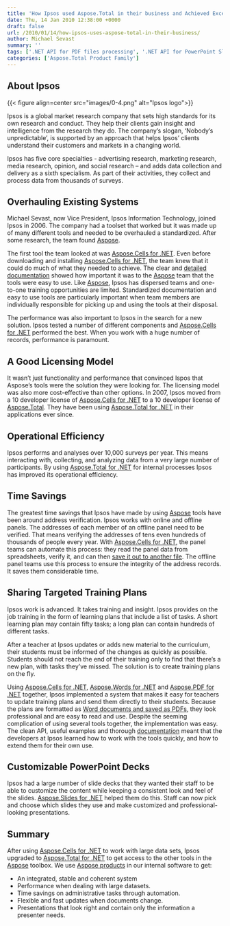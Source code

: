 ```yaml
---
title: 'How Ipsos used Aspose.Total in their business and Achieved Excellence while Processing thousands of surveys yearly'
date: Thu, 14 Jan 2010 12:38:00 +0000
draft: false
url: /2010/01/14/how-ipsos-uses-aspose-total-in-their-business/
author: Michael Sevast
summary: ''
tags: ['.NET API for PDF files processing', '.NET API for PowerPoint Slides processing', 'Aspose.PDF for .NET for PDF manipulation', 'Aspose.Slides for .NET for PowerPoint manipulation', 'Aspose.Total', 'Convert Excel worksheet to PDF format', 'Convert Word document to PDF format', 'Extensive documentation for APIs', 'Free Technical support', 'Image to PDF conversion using Aspose.PDF for .NET', 'PDF to Image conversion', 'PowerPoint manipulation APIs', 'Render Word file to PDF format', 'Success Stories', 'Word to PDF conversion using Aspose.Words for .NET']
categories: ['Aspose.Total Product Family']
---
```


## About Ipsos



{{< figure align=center src="images/0-4.png" alt="Ipsos logo">}}


Ipsos is a global market research company that sets high standards for its own research and conduct. They help their clients gain insight and intelligence from the research they do. The company’s slogan, ‘Nobody’s unpredictable’, is supported by an approach that helps Ipsos’ clients understand their customers and markets in a changing world.

Ipsos has five core specialties - advertising research, marketing research, media research, opinion, and social research – and adds data collection and delivery as a sixth specialism. As part of their activities, they collect and process data from thousands of surveys.

## Overhauling Existing Systems

Michael Sevast, now Vice President, Ipsos Information Technology, joined Ipsos in 2006. The company had a toolset that worked but it was made up of many different tools and needed to be overhauled a standardized. After some research, the team found [Aspose][1].

The first tool the team looked at was [Aspose.Cells for .NET][2]. Even before downloading and installing [Aspose.Cells for .NET][3], the team knew that it could do much of what they needed to achieve. The clear and [detailed documentation][4] showed how important it was to the [Aspose][5] team that the tools were easy to use. Like [Aspose][6], Ipsos has dispersed teams and one-to-one training opportunities are limited. Standardized documentation and easy to use tools are particularly important when team members are individually responsible for picking up and using the tools at their disposal.

The performance was also important to Ipsos in the search for a new solution. Ipsos tested a number of different components and [Aspose.Cells for .NET][7] performed the best. When you work with a huge number of records, performance is paramount.

## A Good Licensing Model

It wasn’t just functionality and performance that convinced Ispos that Aspose’s tools were the solution they were looking for. The licensing model was also more cost-effective than other options. In 2007, Ipsos moved from a 10 developer license of [Aspose.Cells for .NET][8] to a 10 developer license of [Aspose.Total][9]. They have been using [Aspose.Total for .NET][10] in their applications ever since.

## Operational Efficiency

Ipsos performs and analyses over 10,000 surveys per year. This means interacting with, collecting, and analyzing data from a very large number of participants. By using [Aspose.Total for .NET][11] for internal processes Ipsos has improved its operational efficiency.

## Time Savings

The greatest time savings that Ipsos have made by using [Aspose][12] tools have been around address verification. Ipsos works with online and offline panels. The addresses of each member of an offline panel need to be verified. That means verifying the addresses of tens even hundreds of thousands of people every year. With [Aspose.Cells for .NET][13], the panel teams can automate this process: they read the panel data from spreadsheets, verify it, and can then [save it out to another file][14]. The offline panel teams use this process to ensure the integrity of the address records. It saves them considerable time.

## Sharing Targeted Training Plans

Ipsos work is advanced. It takes training and insight. Ipsos provides on the job training in the form of learning plans that include a list of tasks. A short learning plan may contain fifty tasks; a long plan can contain hundreds of different tasks.

After a teacher at Ipsos updates or adds new material to the curriculum, their students must be informed of the changes as quickly as possible. Students should not reach the end of their training only to find that there’s a new plan, with tasks they’ve missed. The solution is to create training plans on the fly.

Using [Aspose.Cells for .NET][15], [Aspose.Words for .NET][16] and [Aspose.PDF for .NET][17] together, Ipsos implemented a system that makes it easy for teachers to update training plans and send them directly to their students. Because the plans are formatted as [Word documents and saved as PDFs][18], they look professional and are easy to read and use. Despite the seeming complication of using several tools together, the implementation was easy. The clean API, useful examples and thorough [documentation][19] meant that the developers at Ipsos learned how to work with the tools quickly, and how to extend them for their own use.

## Customizable PowerPoint Decks

Ipsos had a large number of slide decks that they wanted their staff to be able to customize the content while keeping a consistent look and feel of the slides. [Aspose.Slides for .NET][20] helped them do this. Staff can now pick and choose which slides they use and make customized and professional-looking presentations.

## Summary

After using [Aspose.Cells for .NET][21] to work with large data sets, Ipsos upgraded to [Aspose.Total for .NET][22] to get access to the other tools in the [Aspose][23] toolbox. We use [Aspose products][24] in our internal software to get:

*   An integrated, stable and coherent system
*   Performance when dealing with large datasets.
*   Time savings on administrative tasks through automation.
*   Flexible and fast updates when documents change.
*   Presentations that look right and contain only the information a presenter needs.




[1]: https://www.aspose.com/
[2]: https://products.aspose.com/cells/net
[3]: https://products.aspose.com/cells/net
[4]: https://docs.aspose.com/display/cellsnet/Developer+Guide
[5]: https://www.aspose.com/
[6]: https://www.aspose.com/
[7]: https://products.aspose.com/cells/net
[8]: https://products.aspose.com/cells/net
[9]: https://products.aspose.com/total
[10]: https://products.aspose.com/total/net
[11]: https://products.aspose.com/total/net
[12]: https://www.aspose.com/
[13]: https://products.aspose.com/cells/net
[14]: https://docs.aspose.com/display/cellsnet/Loading%2C+Saving%2C+Converting+and+Managing
[15]: https://products.aspose.com/cells/net
[16]: https://products.aspose.com/words/net
[17]: https://products.aspose.com/pdf/net
[18]: https://docs.aspose.com/display/wordsnet/Converting+a+Word+document+to+PDF
[19]: https://docs.aspose.com/display/totalnet/Home
[20]: https://products.aspose.com/slides/net
[21]: https://products.aspose.com/cells/net
[22]: https://products.aspose.com/total/net
[23]: https://www.aspose.com/
[24]: https://products.aspose.com/




